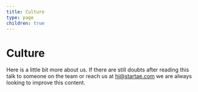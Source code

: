 ```yaml
---
title: Culture
type: page
children: true
---
```


# Culture

Here is a little bit more about us. If there are still doubts after reading this talk to someone on the team or reach us at [hi@startae.com](mailto:hi@startae.com) we are always looking to improve this content.
